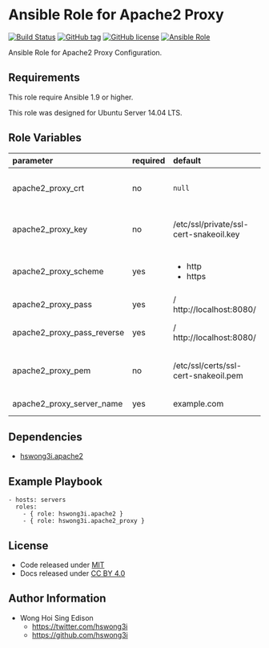 Ansible Role for Apache2 Proxy
==============================

[![Build Status](https://travis-ci.org/pantarei/ansible-role-apache2-proxy.svg?branch=master)](https://travis-ci.org/pantarei/ansible-role-apache2-proxy)
[![GitHub tag](https://img.shields.io/github/tag/pantarei/ansible-role-apache2-proxy.svg)](https://github.com/pantarei/ansible-role-apache2-proxy)
[![GitHub license](https://img.shields.io/github/license/pantarei/ansible-role-apache2-proxy.svg)](https://github.com/pantarei/ansible-role-apache2-proxy/blob/master/LICENSE)
[![Ansible Role](https://img.shields.io/ansible/role/5974.svg)](https://galaxy.ansible.com/detail#/role/5974)

Ansible Role for Apache2 Proxy Configuration.

Requirements
------------

This role require Ansible 1.9 or higher.

This role was designed for Ubuntu Server 14.04 LTS.

Role Variables
--------------

<table>
<colgroup>
<col width="20%" />
<col width="20%" />
<col width="20%" />
<col width="20%" />
<col width="20%" />
</colgroup>
<thead>
<tr class="header">
<th align="left">parameter</th>
<th align="left">required</th>
<th align="left">default</th>
<th align="left">choices</th>
<th align="left">comments</th>
</tr>
</thead>
<tbody>
<tr class="odd">
<td align="left">apache2_proxy_crt</td>
<td align="left">no</td>
<td align="left"><code>null</code></td>
<td align="left"></td>
<td align="left">Skip if <code>null</code>, or pass value as <code>SSLCertificateChainFile</code> to <a href="https://github.com/pantarei/ansible-role-apache2-proxy/blob/release/1.0.0/templates/etc/apache2/sites-available/default.conf.j2">template</a>.</td>
</tr>
<tr class="even">
<td align="left">apache2_proxy_key</td>
<td align="left">no</td>
<td align="left">/etc/ssl/private/ssl-cert-snakeoil.key</td>
<td align="left"></td>
<td align="left">Skip if <code>null</code>, or pass value as <code>SSLCertificateKeyFile</code> to <a href="https://github.com/pantarei/ansible-role-apache2-proxy/blob/release/1.0.0/templates/etc/apache2/sites-available/default.conf.j2">template</a>.</td>
</tr>
<tr class="odd">
<td align="left">apache2_proxy_scheme</td>
<td align="left">yes</td>
<td align="left"><ul>
<li>http</li>
<li>https</li>
</ul></td>
<td align="left">http</td>
<td align="left">Enable proxy in HTTP mode if <code>http</code>, or enable as Enforced-HTTPS modue if <code>https</code>.</td>
</tr>
<tr class="even">
<td align="left">apache2_proxy_pass</td>
<td align="left">yes</td>
<td align="left">/ http://localhost:8080/</td>
<td align="left"></td>
<td align="left">Pass value as <code>ProxyPass</code> to <a href="https://github.com/pantarei/ansible-role-apache2-proxy/blob/release/1.0.0/templates/etc/apache2/sites-available/default.conf.j2">template</a>.</td>
</tr>
<tr class="odd">
<td align="left">apache2_proxy_pass_reverse</td>
<td align="left">yes</td>
<td align="left">/ http://localhost:8080/</td>
<td align="left"></td>
<td align="left">Pass value as <code>ProxyPassReverse</code> to <a href="https://github.com/pantarei/ansible-role-apache2-proxy/blob/release/1.0.0/templates/etc/apache2/sites-available/default.conf.j2">template</a>.</td>
</tr>
<tr class="even">
<td align="left">apache2_proxy_pem</td>
<td align="left">no</td>
<td align="left">/etc/ssl/certs/ssl-cert-snakeoil.pem</td>
<td align="left"></td>
<td align="left">Skip if <code>null</code>, or pass value as <code>SSLCertificateFile</code> to <a href="https://github.com/pantarei/ansible-role-apache2-proxy/blob/release/1.0.0/templates/etc/apache2/sites-available/default.conf.j2">template</a>.</td>
</tr>
<tr class="odd">
<td align="left">apache2_proxy_server_name</td>
<td align="left">yes</td>
<td align="left">example.com</td>
<td align="left"></td>
<td align="left">Pass value as <code>ServerName</code> to <a href="https://github.com/pantarei/ansible-role-apache2-proxy/blob/release/1.0.0/templates/etc/apache2/sites-available/default.conf.j2">template</a>.</td>
</tr>
</tbody>
</table>

Dependencies
------------

-   [hswong3i.apache2](https://galaxy.ansible.com/detail#/role/5972)

Example Playbook
----------------

    - hosts: servers
      roles:
        - { role: hswong3i.apache2 }
        - { role: hswong3i.apache2_proxy }

License
-------

-   Code released under [MIT](https://github.com/hswong3i/ansible-role-apache2-proxy/blob/master/LICENSE)
-   Docs released under [CC BY 4.0](http://creativecommons.org/licenses/by/4.0/)

Author Information
------------------

-   Wong Hoi Sing Edison
    -   <https://twitter.com/hswong3i>
    -   <https://github.com/hswong3i>

